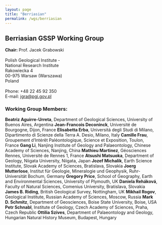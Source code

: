 ```yaml
---
layout: page
title: "Berriasian"
permalink: /wgs/berriasian
---
```

## Berriasian GSSP Working Group

<div class="person-grid">
    <div class="person">
        <div>
            <img src="https://stratigraphy.org/subcommission-cretaceous/images/person-grabowski.jpg" alt="" />
        </div>
        <div class="contact-details">
            <strong>Chair:</strong> Prof. Jacek Grabowski<br />
            <br />
            Polish Geological Institute -<br />National Research  Institute<br />
            Rakowiecka 4<br />
            00-975 Warsaw (Warszawa)<br />
            Poland<br />
            <br />
            Phone: +48 22 45 92 350<br />
            E-mail: <a href="jgra@pgi.gov.pl">jgra@pgi.gov.pl</a>
        </div>
    </div>
</div>

### Working Group Members:

**Beatriz Aguirre-Urreta**, Department of Geological Sciences, University of Buenos Aires, Argentina
**Jean-Francois Deconinck**, Université de Bourgogne, Dijon, France
**Elisabetta Erba**, Universitá degli Studi di Milano, Dipartimento di Scienze della Terra A. Desio, Milano, Italy 
**Camille Frau**, Groupement d’Intérêt Paléontologique, Science et Exposition, Toulon, France 
**Gang Li**, Nanjing Institute of Geology and Palaeontology, Chinese Academy of Sciences, Nanjing, China 
**Mathieu Martinez**, Géosciences Rennes, Université de Rennes 1, France 
**Atsushi Matsuoka**, Department of Geology, Niigata University, Niigata, Japan 
**Jozef Michalik**, Earth Science Institute, Slovak Academy of Sciences, Bratislava, Slovakia 
**Joerg Mutterlose**, Institut für Geologie, Mineralogie und Geophysik, Ruhr-Universität Bochum, Germany 
**Gregory Price**, School of Geography, Earth and Environmental Sciences, University of Plymouth, UK 
**Daniela Reháková**, Faculty of Natural Sciences, Comenius University, Bratislava, Slovakia 
**James B. Riding**, British Geological Survey, Nottingham, UK 
**Mikhail Rogov**, Geological Institute, Russian Academy of Sciences, Moscow, Russia 
**Mark D. Schmitz**, Department of Geosciences, Boise State University, Boise, USA 
**Petr Schnabl**, Institute of Geology, Czech Academy of Sciences, Praha, Czech Republic 
**Ottilia Szives**, Department of Palaeontology and Geology, Hungarian Natural History Museum, Budapest, Hungary 
